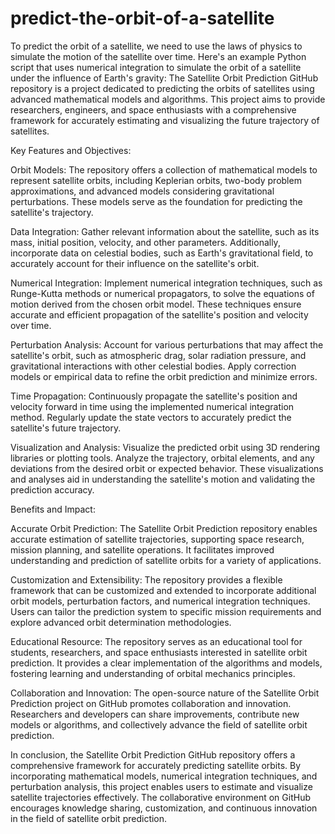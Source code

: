 # predict-the-orbit-of-a-satellite
To predict the orbit of a satellite, we need to use the laws of physics to simulate the motion of the satellite over time. Here's an example Python script that uses numerical integration to simulate the orbit of a satellite under the influence of Earth's gravity:
The Satellite Orbit Prediction GitHub repository is a project dedicated to predicting the orbits of satellites using advanced mathematical models and algorithms. This project aims to provide researchers, engineers, and space enthusiasts with a comprehensive framework for accurately estimating and visualizing the future trajectory of satellites.

Key Features and Objectives:

Orbit Models: The repository offers a collection of mathematical models to represent satellite orbits, including Keplerian orbits, two-body problem approximations, and advanced models considering gravitational perturbations. These models serve as the foundation for predicting the satellite's trajectory.

Data Integration: Gather relevant information about the satellite, such as its mass, initial position, velocity, and other parameters. Additionally, incorporate data on celestial bodies, such as Earth's gravitational field, to accurately account for their influence on the satellite's orbit.

Numerical Integration: Implement numerical integration techniques, such as Runge-Kutta methods or numerical propagators, to solve the equations of motion derived from the chosen orbit model. These techniques ensure accurate and efficient propagation of the satellite's position and velocity over time.

Perturbation Analysis: Account for various perturbations that may affect the satellite's orbit, such as atmospheric drag, solar radiation pressure, and gravitational interactions with other celestial bodies. Apply correction models or empirical data to refine the orbit prediction and minimize errors.

Time Propagation: Continuously propagate the satellite's position and velocity forward in time using the implemented numerical integration method. Regularly update the state vectors to accurately predict the satellite's future trajectory.

Visualization and Analysis: Visualize the predicted orbit using 3D rendering libraries or plotting tools. Analyze the trajectory, orbital elements, and any deviations from the desired orbit or expected behavior. These visualizations and analyses aid in understanding the satellite's motion and validating the prediction accuracy.

Benefits and Impact:

Accurate Orbit Prediction: The Satellite Orbit Prediction repository enables accurate estimation of satellite trajectories, supporting space research, mission planning, and satellite operations. It facilitates improved understanding and prediction of satellite orbits for a variety of applications.

Customization and Extensibility: The repository provides a flexible framework that can be customized and extended to incorporate additional orbit models, perturbation factors, and numerical integration techniques. Users can tailor the prediction system to specific mission requirements and explore advanced orbit determination methodologies.

Educational Resource: The repository serves as an educational tool for students, researchers, and space enthusiasts interested in satellite orbit prediction. It provides a clear implementation of the algorithms and models, fostering learning and understanding of orbital mechanics principles.

Collaboration and Innovation: The open-source nature of the Satellite Orbit Prediction project on GitHub promotes collaboration and innovation. Researchers and developers can share improvements, contribute new models or algorithms, and collectively advance the field of satellite orbit prediction.

In conclusion, the Satellite Orbit Prediction GitHub repository offers a comprehensive framework for accurately predicting satellite orbits. By incorporating mathematical models, numerical integration techniques, and perturbation analysis, this project enables users to estimate and visualize satellite trajectories effectively. The collaborative environment on GitHub encourages knowledge sharing, customization, and continuous innovation in the field of satellite orbit prediction.
